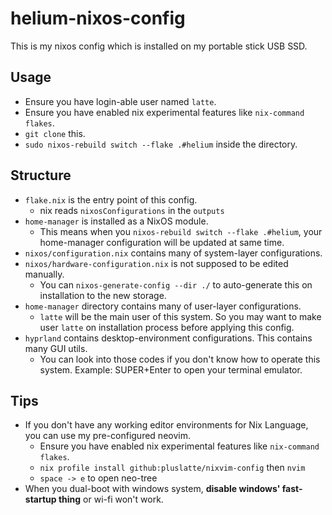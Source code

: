 # helium-nixos-config
This is my nixos config which is installed on my portable stick USB SSD.

## Usage
- Ensure you have login-able user named `latte`.
- Ensure you have enabled nix experimental features like `nix-command` `flakes`.
- `git clone` this.
- `sudo nixos-rebuild switch --flake .#helium` inside the directory.

## Structure
- `flake.nix` is the entry point of this config.
    - nix reads `nixosConfigurations` in the `outputs`
- `home-manager` is installed as a NixOS module.
    - This means when you `nixos-rebuild switch --flake .#helium`, your home-manager configuration will be updated at same time.
- `nixos/configuration.nix` contains many of system-layer configurations.
- `nixos/hardware-configuration.nix` is not supposed to be edited manually.
    - You can `nixos-generate-config --dir ./` to auto-generate this on installation to the new storage.
- `home-manager` directory contains many of user-layer configurations.
    - `latte` will be the main user of this system. So you may want to make user `latte` on installation process before applying this config.
- `hyprland` contains desktop-environment configurations. This contains many GUI utils.
    - You can look into those codes if you don't know how to operate this system. Example: SUPER+Enter to open your terminal emulator.

## Tips
- If you don't have any working editor environments for Nix Language, you can use my pre-configured neovim.
    - Ensure you have enabled nix experimental features like `nix-command` `flakes`.
    - `nix profile install github:pluslatte/nixvim-config` then `nvim`
    - `space -> e` to open neo-tree
- When you dual-boot with windows system, **disable windows' fast-startup thing** or wi-fi won't work.
